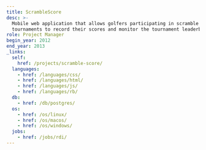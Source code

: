 ```yaml
---
title: ScrambleScore
desc: >-
  Mobile web application that allows golfers participating in scramble golf
  tournaments to record their scores and monitor the tournament leaderboard.
role: Project Manager
begin_year: 2012
end_year: 2013
_links:
  self:
    href: /projects/scramble-score/
  languages:
    - href: /languages/css/
    - href: /languages/html/
    - href: /languages/js/
    - href: /languages/rb/
  db:
    - href: /db/postgres/
  os:
    - href: /os/linux/
    - href: /os/macos/
    - href: /os/windows/
  jobs:
    - href: /jobs/rdi/
---
```

